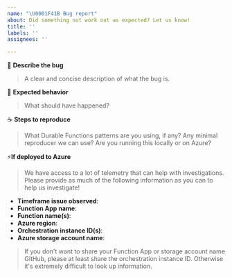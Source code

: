 ```yaml
---
name: "\U0001F41B Bug report"
about: Did something not work out as expected? Let us know!
title: ''
labels: ''
assignees: ''

---
```


<!-- 
Please read.

Before posting, please be sure to review whether your issue matches the description of a known regression by using [this](https://github.com/Azure/azure-functions-durable-python/issues?q=is%3Aissue+is%3Aopen+label%3Aknown-regression) query.

If your issue corresponds to a known regression, please try the suggested workarounds listed in the issue before filing an issue. Thanks!
-->
🐛 **Describe the bug**
> A clear and concise description of what the bug is. 

🤔 **Expected behavior**
> What should have happened?

☕ **Steps to reproduce**
> What Durable Functions patterns are you using, if any?
> Any minimal reproducer we can use?
> Are you running this locally or on Azure? 

⚡**If deployed to Azure**
> We have access to a lot of telemetry that can help with investigations. Please provide as much of the following information as you can to help us investigate!

- **Timeframe issue observed**:
- **Function App name**:
- **Function name(s)**:
- **Azure region**:
- **Orchestration instance ID(s)**:
- **Azure storage account name**:

> If you don't want to share your Function App or storage account name GitHub, please at least share the orchestration instance ID. Otherwise it's extremely difficult to look up information.
